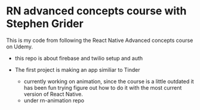 # RN advanced concepts course with Stephen Grider

This is my code from following the React Native Advanced concepts course on Udemy. 
- this repo is about firebase and twilio setup and auth

- The first project is making an app similiar to Tinder
    - currently working on animation, since the course is a little outdated it has been fun trying figure out how to do it with the most current version of React Native.
    - under rn-animation repo
    